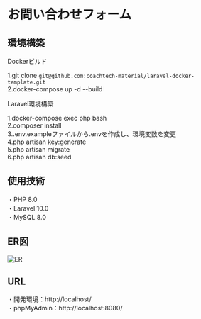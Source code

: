 # お問い合わせフォーム

## 環境構築

Dockerビルド

 1.git clone `git@github.com:coachtech-material/laravel-docker-template.git`  
 2.docker-compose up -d --build

Laravel環境構築

 1.docker-compose exec php bash  
 2.composer install  
 3..env.exampleファイルから.envを作成し、環境変数を変更  
 4.php artisan key:generate  
 5.php artisan migrate  
 6.php artisan db:seed

## 使用技術

 ・PHP 8.0  
 ・Laravel 10.0  
 ・MySQL 8.0

## ER図

![ER](https://github.com/user-attachments/assets/ea8cca83-a76f-44ff-97ca-a3745528eb1d)

## URL

 ・開発環境：http://localhost/  
 ・phpMyAdmin：http://localhost:8080/
